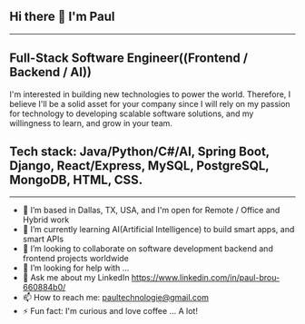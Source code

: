 ## Hi there 👋 I'm Paul
-----
Full-Stack Software Engineer((Frontend / Backend / AI))
-----
I'm interested in building new technologies to power the world. 
Therefore, I believe I'll be a solid asset for your company since I will rely on my passion for technology to developing scalable software solutions, and my willingness to learn, and grow in your team.

 Tech stack: Java/Python/C#/AI, Spring Boot, Django, React/Express, MySQL, PostgreSQL, MongoDB, HTML, CSS.
-

-----
- 🔭 I’m based in Dallas, TX, USA, and I'm open for Remote / Office and Hybrid work
- 🌱 I’m currently learning AI(Artificial Intelligence) to build smart apps, and smart APIs
- 👯 I’m looking to collaborate on software development backend and frontend projects worldwide
- 🤔 I’m looking for help with ...
- 💬 Ask me about my LinkedIn https://www.linkedin.com/in/paul-brou-660884b0/
- 📫 How to reach me: paultechnologie@gmail.com
- ⚡ Fun fact: I'm curious and love coffee ... A lot!
